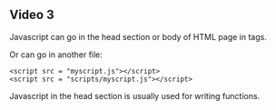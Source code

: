 ## Video 3

Javascript can go in the head section or body of HTML page in <script></script> tags.

Or can go in another file:

    <script src = "myscript.js"></script>
    <script src = "scripts/myscript.js"></script>
    
Javascript in the head section is usually used for writing functions.